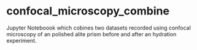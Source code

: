 # confocal_microscopy_combine

Jupyter Noteboook which cobines two datasets recorded using confocal microscopy of an polished alite prism before and after an hydration experiment.
